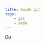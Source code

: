 ```yaml
---
title: Guide git
tags:
    - git
    - peda
---
```


[Go](https://rogerdudler.github.io/git-guide/index.fr.html)
